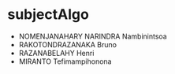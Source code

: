 # subjectAlgo


- NOMENJANAHARY NARINDRA Nambinintsoa
- RAKOTONDRAZANAKA Bruno
- RAZANABELAHY Henri
- MIRANTO Tefimampihonona
